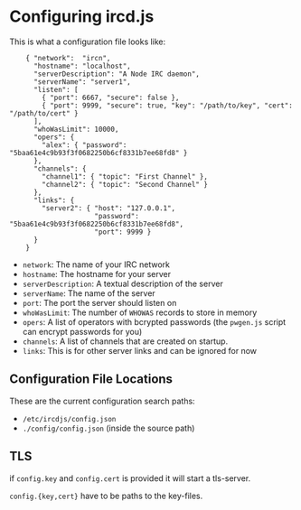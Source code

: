 # Configuring ircd.js

This is what a configuration file looks like:

        { "network":  "ircn",
          "hostname": "localhost",
          "serverDescription": "A Node IRC daemon",
          "serverName": "server1",
          "listen": [
            { "port": 6667, "secure": false },
            { "port": 9999, "secure": true, "key": "/path/to/key", "cert": "/path/to/cert" }
          ],
          "whoWasLimit": 10000,
          "opers": {
            "alex": { "password": "5baa61e4c9b93f3f0682250b6cf8331b7ee68fd8" }
          },
          "channels": {
            "channel1": { "topic": "First Channel" },
            "channel2": { "topic": "Second Channel" }
          },
          "links": {
            "server2": { "host": "127.0.0.1",
                         "password": "5baa61e4c9b93f3f0682250b6cf8331b7ee68fd8",
                         "port": 9999 }
          }
        }

* `network`: The name of your IRC network
* `hostname`: The hostname for your server
* `serverDescription`: A textual description of the server
* `serverName`: The name of the server
* `port`: The port the server should listen on
* `whoWasLimit`: The number of `WHOWAS` records to store in memory
* `opers`: A list of operators with bcrypted passwords (the `pwgen.js` script can encrypt passwords for you)
* `channels`: A list of channels that are created on startup.
* `links`: This is for other server links and can be ignored for now

## Configuration File Locations

These are the current configuration search paths:

* `/etc/ircdjs/config.json`
* `./config/config.json` (inside the source path)

## TLS

if `config.key` and `config.cert` is provided it will start a tls-server.

`config.{key,cert}` have to be paths to the key-files.
